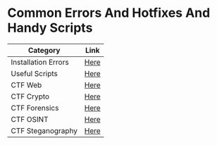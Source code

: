 # Common Errors And Hotfixes And Handy Scripts
|Category|Link|
| ------ |------|
| Installation Errors|[Here](https://github.com/echobash/commonErrorsTricksAndHotfixes/tree/master/InstallationErrors)|
|Useful Scripts|[Here](https://github.com/echobash/commonErrorsTricksAndHotfixes/tree/master/UsefulScripts)|
|CTF Web|[Here](https://github.com/echobash/commonErrorsTricksAndHotfixes/tree/master/CTF/web)|
|CTF Crypto|[Here](https://github.com/echobash/commonErrorsTricksAndHotfixes/tree/master/CTF/crypto)|
|CTF Forensics|[Here](https://github.com/echobash/commonErrorsTricksAndHotfixes/tree/master/CTF/forensics)|
|CTF OSINT|[Here](https://github.com/echobash/commonErrorsTricksAndHotfixes/tree/master/CTF/osint)|
|CTF Steganography|[Here](https://github.com/echobash/commonErrorsTricksAndHotfixes/tree/master/CTF/stego)|
